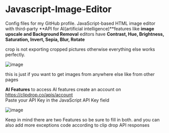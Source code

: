 # Javascript-Image-Editor
Config files for my GitHub profile.
JavaScript-based HTML image editor with third-party **API for AI(artificial intelligence)**features like **image upscale and Background Removal**
editors have 
**Contrast, Hue, Brightness, Saturation, Invert, Sepia, Blur, Rotate**

crop is not exporting cropped pictures otherwise everything else works perfectly.

![image](https://github.com/UmerFarooq966/Javascript-Image-Editor/assets/94523330/eb9bd924-c39f-4f3c-b82e-c7fd2d0eeb49)


this is just if you want to get images from anywhere else like from other pages

**AI Features**
to access AI features create an account on https://clipdrop.co/apis/account  
Paste your API Key in the JavaScript API Key field

![image](https://github.com/UmerFarooq966/Javascript-Image-Editor/assets/94523330/a4e9c223-bc21-4080-b991-3d5443b53a24)

Keep in mind there are two Features so be sure to fill in both. and you can also add more exceptions code according to clip drop API responses



